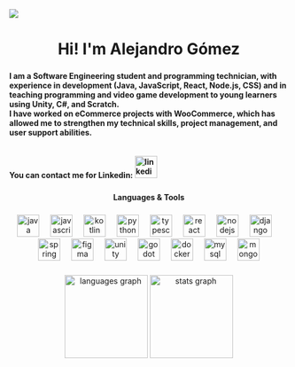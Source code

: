 <div>
  <img style="100%" src="https://capsule-render.vercel.app/api?type=waving&height=100&section=header&reversal=false&fontSize=70&fontColor=FFFFFF&fontAlign=50&fontAlignY=50&stroke=-&animation=blink&descSize=20&descAlign=50&descAlignY=50&theme=cobalt"  />
</div>

###

<h1 align="center">Hi! I'm Alejandro Gómez</h1>

###

<h4 align="left">I am a Software Engineering student and programming technician, with experience in development (Java, JavaScript, React, Node.js, CSS) and in teaching programming and video game development to young learners using Unity, C#, and Scratch.<br>I have worked on eCommerce projects with WooCommerce, which has allowed me to strengthen my technical skills, project management, and user support abilities. <br><br><br> You can contact me for Linkedin: <a href="https://www.linkedin.com/in/alejandro-gomez-vega-asd/"><img src="https://cdn.jsdelivr.net/gh/devicons/devicon/icons/linkedin/linkedin-original.svg" height="40" alt="linkedin logo"/></a></h4>

###

<h4 align="center">Languages & Tools</h4>

###

<div align="center">
  <img src="https://cdn.jsdelivr.net/gh/devicons/devicon/icons/java/java-original.svg" height="40" alt="java logo"  />
  <img width="12" />
  <img src="https://cdn.jsdelivr.net/gh/devicons/devicon/icons/javascript/javascript-original.svg" height="40" alt="javascript logo"  />
  <img width="12" />
  <img src="https://cdn.jsdelivr.net/gh/devicons/devicon/icons/kotlin/kotlin-original.svg" height="40" alt="kotlin logo"  />
  <img width="12" />
  <img src="https://cdn.jsdelivr.net/gh/devicons/devicon/icons/python/python-original.svg" height="40" alt="python logo"  />
  <img width="12" />
  <img src="https://cdn.jsdelivr.net/gh/devicons/devicon/icons/typescript/typescript-original.svg" height="40" alt="typescript logo"  />
  <img width="12" />
  <img src="https://cdn.jsdelivr.net/gh/devicons/devicon/icons/react/react-original.svg" height="40" alt="react logo"  />
  <img width="12" />
  <img src="https://cdn.jsdelivr.net/gh/devicons/devicon/icons/nodejs/nodejs-original.svg" height="40" alt="nodejs logo"  />
  <img width="12" />
  <img src="https://cdn.jsdelivr.net/gh/devicons/devicon/icons/django/django-plain.svg" height="40" alt="django logo"  />
  <img width="12" />
  <img src="https://cdn.jsdelivr.net/gh/devicons/devicon/icons/spring/spring-original.svg" height="40" alt="spring logo"  />
  <img width="12" />
  <img src="https://cdn.jsdelivr.net/gh/devicons/devicon/icons/figma/figma-original.svg" height="40" alt="figma logo"  />
  <img width="12" />
  <img src="https://cdn.jsdelivr.net/gh/devicons/devicon/icons/unity/unity-original.svg" height="40" alt="unity logo"  />
  <img width="12" />
  <img src="https://cdn.jsdelivr.net/gh/devicons/devicon/icons/godot/godot-original.svg" height="40" alt="godot logo"  />
  <img width="12" />
  <img src="https://cdn.jsdelivr.net/gh/devicons/devicon/icons/docker/docker-original.svg" height="40" alt="docker logo"  />
  <img width="12" />
  <img src="https://cdn.jsdelivr.net/gh/devicons/devicon/icons/mysql/mysql-original.svg" height="40" alt="mysql logo"  />
  <img width="12" />
  <img src="https://cdn.jsdelivr.net/gh/devicons/devicon/icons/mongodb/mongodb-original.svg" height="40" alt="mongodb logo"  />
</div>

###

<div align="center">
  <img src="https://github-readme-stats.vercel.app/api/top-langs?username=Nube28&locale=en&hide_title=false&layout=compact&card_width=320&langs_count=6&theme=dark&hide_border=true&order=2" height="150" alt="languages graph"  />
  <img src="https://github-readme-stats.vercel.app/api?username=Nube28&hide_title=false&hide_rank=true&show_icons=true&include_all_commits=true&count_private=true&disable_animations=false&theme=dark&locale=en&hide_border=true&order=1&custom_title=My%20Stats" height="150" alt="stats graph"  />
</div>

###